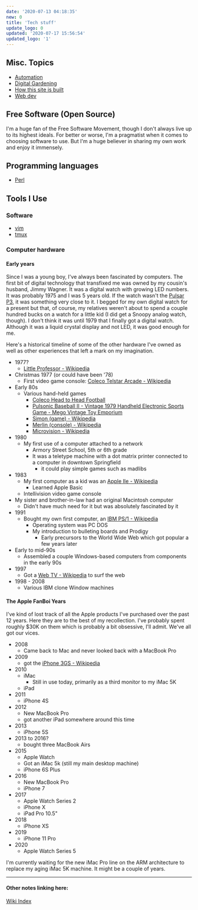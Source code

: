 ```yaml
---
date: '2020-07-13 04:18:35'
new: 0
title: 'Tech stuff'
update_logo: 0
updated: '2020-07-17 15:56:54'
updated_logo: '1'
---
```

## Misc. Topics
* [Automation](/Automation)
* [Digital Gardening](/Digital-Gardening)
* [How this site is built](/How-this-site-is-built)
* [Web dev](/Web-dev)

## Free Software (Open Source)
I'm a huge fan of the Free Software Movement, though I don't always live up to
its highest ideals. For better or worse, I'm a pragmatist when it comes to
choosing software to use. But I'm a huge believer in sharing my own work and
enjoy it immensely.

## Programming languages
* [Perl](/Perl)

## Tools I Use
### Software
* [vim](/vim)
* [tmux](/tmux)


### Computer hardware
#### Early years
Since I was a young boy, I've always been fascinated by computers. The first bit
of digital technology that transfixed me was owned by my cousin's husband, Jimmy
Wagner. It was a digital watch with growing LED numbers. It was probably 1975
and I was 5 years old. If the watch wasn't the [Pulsar P3](https://20centurywatches.com/pulsar-p3/), it was something very close to it.
I begged for my own digital watch for a present but that, of course, my
relatives weren't about to spend a couple hundred bucks on a watch for a little
kid (I did get a Snoopy analog watch, though). I don't think it was until 1979
that I finally got a digital watch. Although it was a liquid crystal display and
not LED, it was good enough for me.

Here's a historical timeline of some of the other hardware I've owned as well as
other experiences that left a mark on my imagination.

* 1977?
  * [Little Professor - Wikipedia](https://en.wikipedia.org/wiki/Little_Professor)
* Christmas 1977 (or could have been '78)
  * First video game console: [Coleco Telstar Arcade - Wikipedia](https://en.wikipedia.org/wiki/Coleco_Telstar_Arcade)
* Early 80s
  * Various hand-held games
    * [Coleco Head to Head Football](https://www.handheldmuseum.com/Coleco/H2HFootball.htm)
    * [Pulsonic Baseball II - Vintage 1979 Handheld Electronic Sports Game - Mego  Vintage Toy Emporium](https://www.vintagetoyemporium.com/product-page/pulsonic-baseball-ii-vintage-1979-handheld-electronic-sports-game-mego)
    * [Simon (game) - Wikipedia](https://en.wikipedia.org/wiki/Simon_%28game%29)
    * [Merlin (console) - Wikipedia](https://en.wikipedia.org/wiki/Merlin_%28console%29)
    * [Microvision - Wikipedia](https://en.wikipedia.org/wiki/Microvision)
* 1980
  * My first use of a computer attached to a network
    * Armory Street School, 5th or 6th grade
    * It was a teletype machine with a dot matrix printer connected to a
      computer in downtown Springfield
      * it could play simple games such as madlibs
* 1983
  * My first computer as a kid was an [Apple IIe - Wikipedia](https://en.wikipedia.org/wiki/Apple_IIe)
    * Learned Apple Basic
  * Intellivision video game console
* My sister and brother-in-law had an original Macintosh computer
  * Didn't have much need for it but was absolutely fascinated by it
* 1991
  * Bought my own first computer, an [IBM PS/1 - Wikipedia](https://en.wikipedia.org/wiki/IBM_PS/1)
    * Operating system was PC DOS
    * My introduction to bulleting boards and Prodigy
      * Early precursors to the World Wide Web which got popular a few years
        later
* Early to mid-90s
  * Assembled a couple Windows-based computers from components in the early 90s
* 1997
  * Got a [Web TV - Wikipedia](https://en.wikipedia.org/wiki/MSN_TV) to surf the web
* 1998 - 2008
  * Various IBM clone Window machines

#### The Apple FanBoi Years
I've kind of lost track of all the Apple products I've purchased over the past
12 years. Here they are to the best of my recollection. I've probably spent
roughly $30K on them which is probably a bit obsessive, I'll admit. We've all
got our vices.

* 2008
  * Came back to Mac and never looked back with a MacBook Pro
* 2009
  * got the [iPhone 3GS - Wikipedia](https://en.wikipedia.org/wiki/IPhone_3GS)
* 2010
  * iMac
    * Still in use today, primarily as a third monitor to my iMac 5K
  * iPad
* 2011
  * iPhone 4S
* 2012
  * New MacBook Pro
  * got another iPad somewhere around this time
* 2013
  * iPhone 5S
* 2013 to 2016?
  * bought three MacBook Airs
* 2015
  * Apple Watch
  * Got an iMac 5k (still my main desktop machine)
  * iPhone 6S Plus
* 2016
  * New MacBook Pro
  * iPhone 7
* 2017
  * Apple Watch Series 2
  * iPhone X
  * iPad Pro 10.5"
* 2018
  * iPhone XS
* 2019
  * iPhone 11 Pro
* 2020
  * Apple Watch Series 5

I'm currently waiting for the new iMac Pro line on the ARM architecture to
replace my aging iMac 5K machine. It might be a couple of years.

---
#### Other notes linking here:

[Wiki Index](/index/)
